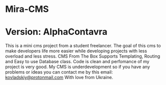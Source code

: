 # Mira-CMS #
# Version: AlphaContavra  # 
This is a mini cms project from a student freelancer.
The goal of this cms to make developers life more easier while developing projects with less overload and less stress.
CMS From The Box Supports Templating, Routing and Easy to use Database class. 
Code is clean and perfomance of my project is very good. 
My CMS is underdevelopment so if you have any problems or ideas you can contact me by this email: kovladskiy@protonmail.com
With love from Ukraine. 
